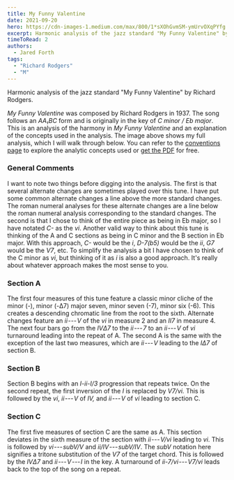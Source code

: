 ```yaml
---
title: My Funny Valentine
date: 2021-09-20
hero: https://cdn-images-1.medium.com/max/800/1*sXOhGvmSM-ymUrvOXqPYfg.png
excerpt: Harmonic analysis of the jazz standard "My Funny Valentine" by Richard Rodgers.
timeToRead: 2
authors:
  - Jared Forth
tags:
  - "Richard Rodgers"
  - "M"
---
```


Harmonic analysis of the jazz standard "My Funny Valentine" by Richard Rodgers.

<!--more-->

*My Funny Valentine* was composed by Richard Rodgers in 1937. The song follows an *AA₁BC* form and is originally in the key of *C minor / Eb major*. This is an analysis of the harmony in *My Funny Valentine* and an explanation of the concepts used in the analysis. The image above shows my full analysis, which I will walk through below. You can refer to the [conventions page](https://jazztheory.co/conventions-theory/) to explore the analytic concepts used or [get the PDF](https://jaredforth.gumroad.com/l/my-funny-valentine) for free.

### General Comments

I want to note two things before digging into the analysis. The first is that several alternate changes are sometimes played over this tune. I have put some common alternate changes a line above the more standard changes. The roman numeral analyses for these alternate changes are a line below the roman numeral analysis corresponding to the standard changes. The second is that I chose to think of the entire piece as being in Eb major, so I have notated *C-* as the *vi*. Another valid way to think about this tune is thinking of the A and C sections as being in C minor and the B section in Eb major. With this approach, *C-* would be the *i*, *D-7(b5)* would be the *ii*, *G7* would be the *V7*, etc. To simplify the analysis a bit I have chosen to think of the C minor as *vi*, but thinking of it as *i* is also a good approach. It's really about whatever approach makes the most sense to you. 

### Section A

The first four measures of this tune feature a classic minor cliche of the minor (-), minor (-Δ7) major seven, minor seven (-7), minor six (-6). This creates a descending chromatic line from the root to the sixth. Alternate changes feature an *ii --- V* of the *vi* in measure 2 and an *II7* in measure 4. The next four bars go from the *IVΔ7* to the *ii --- 7* to an *ii --- V* of *vi* turnaround leading into the repeat of A. The second A is the same with the exception of the last two measures, which are *ii --- V* leading to the *IΔ7* of section B.

### Section B 

Section B begins with an *I-ii-I/3* progression that repeats twice. On the second repeat, the first inversion of the *I* is replaced by *V7/vi.* This is followed by the *vi*, *ii --- V* of *IV,* and *ii --- V* of *vi* leading to section C. 

### Section C

The first five measures of section C are the same as A. This section deviates in the sixth measure of the section with *ii* --- *V/vi* leading to *vi*. This is followed by *vi --- subV/V* and *ii/IV --- subV/IV*. The *subV* notation here signifies a tritone substitution of the *V7* of the target chord. This is followed by the *IVΔ7* and *ii --- V --- I* in the key. A turnaround of *ii-7/vi --- V7/vi* leads back to the top of the song on a repeat.